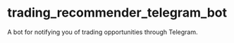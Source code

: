 # trading_recommender_telegram_bot
A bot for notifying you of trading opportunities through Telegram.
